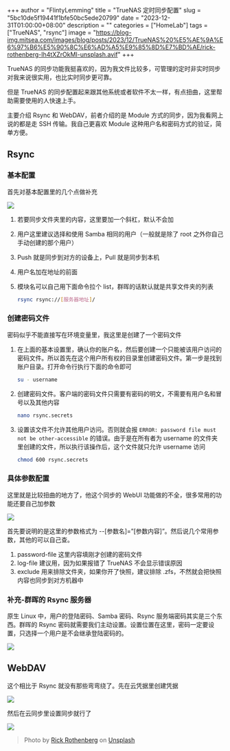 +++
author = "FlintyLemming"
title = "TrueNAS 定时同步配置"
slug = "5bc10de5f19441f1bfe50bc5ede20799"
date = "2023-12-31T01:00:00+08:00"
description = ""
categories = ["HomeLab"]
tags = ["TrueNAS", "rsync"]
image = "https://blog-img.mitsea.com/images/blog/posts/2023/12/TrueNAS%20%E5%AE%9A%E6%97%B6%E5%90%8C%E6%AD%A5%E9%85%8D%E7%BD%AE/rick-rothenberg-Ih4tXZrOkMI-unsplash.avif"
+++

TrueNAS 的同步功能我挺喜欢的，因为我文件比较多，可管理的定时非实时同步对我来说很实用，也比实时同步更可靠。

但是 TrueNAS 的同步配置起来跟其他系统或者软件不太一样，有点扭曲，这里帮助需要使用的人快速上手。

主要介绍 Rsync 和 WebDAV，前者介绍的是 Module 方式的同步，因为我看网上说的都是走 SSH 传输。我自己更喜欢 Module 这种用户名和密码方式的验证，简单方便。

## Rsync

### 基本配置

首先对基本配置里的几个点做补充

![](https://blog-img.mitsea.com/images/blog/posts/2023/12/TrueNAS%20%E5%AE%9A%E6%97%B6%E5%90%8C%E6%AD%A5%E9%85%8D%E7%BD%AE/Untitled.avif)

1. 若要同步文件夹里的内容，这里要加一个斜杠，默认不会加
2. 用户这里建议选择和使用 Samba 相同的用户（一般就是除了 root 之外你自己手动创建的那个用户）
3. Push 就是同步到对方的设备上，Pull 就是同步到本机
4. 用户名加在地址的前面
5. 模块名可以自己用下面命令拉个 list，群晖的话默认就是共享文件夹的列表

    ```bash
    rsync rsync://[服务器地址]/
    ```

### 创建密码文件

密码似乎不能直接写在环境变量里，我这里是创建了一个密码文件

1. 在上面的基本设置里，确认你的账户名，然后要创建一个只能被该用户访问的密码文件。所以首先在这个用户所有权的目录里创建密码文件。第一步是找到账户目录。打开命令行执行下面的命令即可

    ```bash
    su - username
    ```

2. 创建密码文件。客户端的密码文件只需要有密码的明文，不需要有用户名和冒号以及其他内容

    ```bash
    nano rsync.secrets
    ```

3. 设置该文件不允许其他用户访问。否则就会报 `ERROR: password file must not be other-accessible` 的错误。由于是在所有者为 username 的文件夹里创建的文件，所以执行该操作后，这个文件就只允许 username 访问

    ```bash
    chmod 600 rsync.secrets
    ```

### 具体参数配置

这里就是比较扭曲的地方了，他这个同步的 WebUI 功能做的不全，很多常用的功能还要自己加参数

![](https://blog-img.mitsea.com/images/blog/posts/2023/12/TrueNAS%20%E5%AE%9A%E6%97%B6%E5%90%8C%E6%AD%A5%E9%85%8D%E7%BD%AE/Untitled%201.avif)

首先要说明的是这里的参数格式为 --[参数名]=”[参数内容]”。然后说几个常用参数，其他的可以自己查。

1. password-file 这里内容填刚才创建的密码文件
2. log-file 建议用，因为如果报错了 TrueNAS 不会显示错误原因
3. exclude 用来排除文件夹，如果你开了快照，建议排除 .zfs，不然就会把快照内容也同步到对方机器中

### 补充-群晖的 Rsync 服务器

原生 Linux 中，用户的登陆密码、Samba 密码、Rsync 服务端密码其实是三个东西。群晖的 Rsync 密码就需要我们主动设置。设置位置在这里，密码一定要设置，只选择一个用户是不会继承登陆密码的。

![](https://blog-img.mitsea.com/images/blog/posts/2023/12/TrueNAS%20%E5%AE%9A%E6%97%B6%E5%90%8C%E6%AD%A5%E9%85%8D%E7%BD%AE/Untitled%202.avif)

## WebDAV

这个相比于 Rsync 就没有那些弯弯绕了。先在云凭据里创建凭据

![](https://blog-img.mitsea.com/images/blog/posts/2023/12/TrueNAS%20%E5%AE%9A%E6%97%B6%E5%90%8C%E6%AD%A5%E9%85%8D%E7%BD%AE/Untitled%203.avif)

然后在云同步里设置同步就行了

![](https://blog-img.mitsea.com/images/blog/posts/2023/12/TrueNAS%20%E5%AE%9A%E6%97%B6%E5%90%8C%E6%AD%A5%E9%85%8D%E7%BD%AE/Untitled%204.avif)

> Photo by [Rick Rothenberg](https://unsplash.com/@rick_rothenberg?utm_content=creditCopyText&utm_medium=referral&utm_source=unsplash) on [Unsplash](https://unsplash.com/photos/a-close-up-of-a-bunch-of-green-plants-Ih4tXZrOkMI?utm_content=creditCopyText&utm_medium=referral&utm_source=unsplash)
  